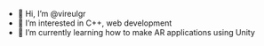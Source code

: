 - 👋 Hi, I’m @vireulgr
- 👀 I’m interested in C++, web development
- 🌱 I’m currently learning how to make AR applications using Unity

<!---
vireulgr/vireulgr is a ✨ special ✨ repository because its `README.md` (this file) appears on your GitHub profile.
You can click the Preview link to take a look at your changes.
--->
